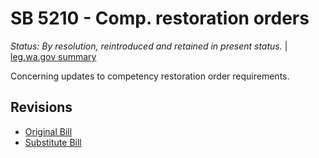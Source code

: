 # SB 5210 - Comp. restoration orders
*Status: By resolution, reintroduced and retained in present status.* | [leg.wa.gov summary](https://app.leg.wa.gov/billsummary?BillNumber=5210&Year=2021)

Concerning updates to competency restoration order requirements.

## Revisions
* [Original Bill](1/)
* [Substitute Bill](S/)